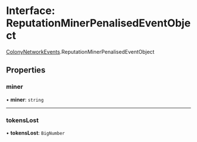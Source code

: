 # Interface: ReputationMinerPenalisedEventObject

[ColonyNetworkEvents](../modules/ColonyNetworkEvents.md).ReputationMinerPenalisedEventObject

## Properties

### miner

• **miner**: `string`

___

### tokensLost

• **tokensLost**: `BigNumber`

